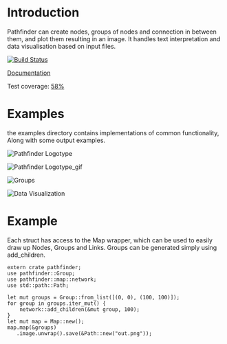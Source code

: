 # Introduction
Pathfinder can create nodes, groups of nodes and connection in between them, and plot them resulting in an image.
It handles text interpretation and data visualisation based on input files.

[![Build Status](https://travis-ci.org/pontuslaestadius/pathfinder.svg?branch=master)](https://travis-ci.org/pontuslaestadius/pathfinder)
 
[Documentation](https://docs.rs/pathfinder/0.3.8/pathfinder/)

Test coverage: [58%](https://github.com/xd009642/tarpaulin)

# Examples

 the examples directory contains implementations of common functionality, Along with some output examples.

![Pathfinder Logotype](examples/out/hello_world.png "Logo")

![Pathfinder Logotype_gif](examples/out/hello_world_gif.gif "Gif")

![Groups](examples/out/random.png "Groups")

![Data Visualization](examples/out/git_log.png "Data")

# Example

Each struct has access to the Map wrapper, which can be used to easily draw up Nodes, Groups and Links. Groups can be generated simply using add_children.

```
extern crate pathfinder;
use pathfinder::Group;
use pathfinder::map::network;
use std::path::Path;

let mut groups = Group::from_list([(0, 0), (100, 100)]);
for group in groups.iter_mut() {
    network::add_children(&mut group, 100);
}
let mut map = Map::new();
map.map(&groups)
   .image.unwrap().save(&Path::new("out.png"));
```

